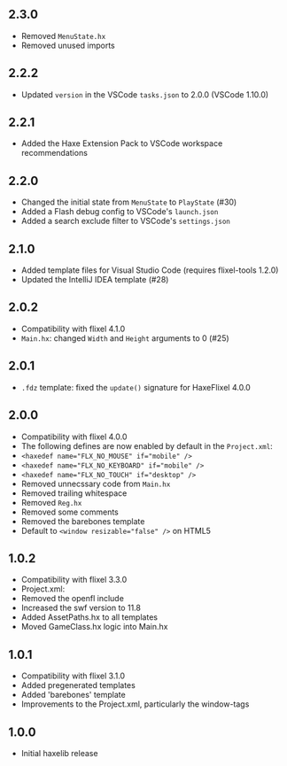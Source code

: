 2.3.0
------------------------------
* Removed `MenuState.hx`
* Removed unused imports

2.2.2
------------------------------
* Updated `version` in the VSCode `tasks.json` to 2.0.0 (VSCode 1.10.0)

2.2.1
------------------------------
* Added the Haxe Extension Pack to VSCode workspace recommendations

2.2.0
------------------------------
* Changed the initial state from `MenuState` to `PlayState` (#30)
* Added a Flash debug config to VSCode's `launch.json`
* Added a search exclude filter to VSCode's `settings.json` 

2.1.0
------------------------------
* Added template files for Visual Studio Code (requires flixel-tools 1.2.0)
* Updated the IntelliJ IDEA template (#28)

2.0.2
------------------------------
* Compatibility with flixel 4.1.0
* `Main.hx`: changed `Width` and `Height` arguments to 0 (#25)

2.0.1
------------------------------
* `.fdz` template: fixed the `update()` signature for HaxeFlixel 4.0.0

2.0.0
------------------------------
* Compatibility with flixel 4.0.0
* The following defines are now enabled by default in the `Project.xml`:
 * `<haxedef name="FLX_NO_MOUSE" if="mobile" />`
 * `<haxedef name="FLX_NO_KEYBOARD" if="mobile" />`
 * `<haxedef name="FLX_NO_TOUCH" if="desktop" />`
* Removed unnecssary code from `Main.hx`
* Removed trailing whitespace
* Removed `Reg.hx`
* Removed some comments
* Removed the barebones template
* Default to `<window resizable="false" />` on HTML5

1.0.2
------------------------------
* Compatibility with flixel 3.3.0
* Project.xml:
 * Removed the openfl include
 * Increased the swf version to 11.8
* Added AssetPaths.hx to all templates
* Moved GameClass.hx logic into Main.hx

1.0.1
------------------------------
* Compatibility with flixel 3.1.0
* Added pregenerated templates
* Added 'barebones' template
* Improvements to the Project.xml, particularly the window-tags

1.0.0
------------------------------
* Initial haxelib release
